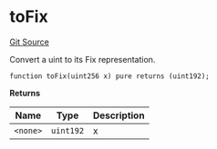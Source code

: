 # toFix
[Git Source](https://github.com/larrythecucumber321/protocol/blob/aabf2c9d4120808940fb3be9193cb66ea71ac351/contracts/libraries/Fixed.sol)

Convert a uint to its Fix representation.


```solidity
function toFix(uint256 x) pure returns (uint192);
```
**Returns**

|Name|Type|Description|
|----|----|-----------|
|`<none>`|`uint192`|x|



